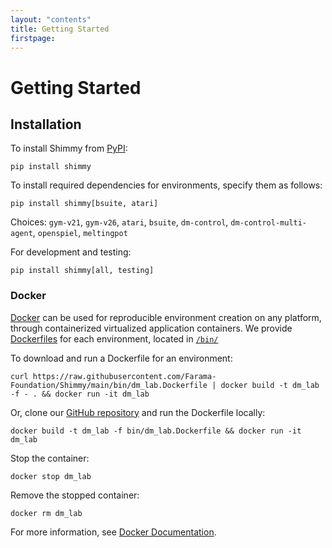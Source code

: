 ```yaml
---
layout: "contents"
title: Getting Started
firstpage:
---
```

# Getting Started

## Installation
To install Shimmy from [PyPI](https://pypi.org/):
```
pip install shimmy
```
To install required dependencies for environments, specify them as follows:
```
pip install shimmy[bsuite, atari]
```

Choices: `gym-v21`, `gym-v26`, `atari`, `bsuite`, `dm-control`, `dm-control-multi-agent`, `openspiel`, `meltingpot`

For development and testing:

```
pip install shimmy[all, testing]
```

[//]: # ()
[//]: # (Install Shimmy with all environments:)

[//]: # (```)

[//]: # (pip install shimmy[all])

[//]: # (```)


### Docker

[Docker](https://docs.docker.com/get-docker/) can be used for reproducible environment creation on any platform, through containerized virtualized application containers.
We provide [Dockerfiles](https://docs.docker.com/engine/reference/builder/) for each environment, located in [`/bin/`](https://github.com/Farama-Foundation/Shimmy/blob/main/bin/) 

To download and run a Dockerfile for an environment:

`
curl https://raw.githubusercontent.com/Farama-Foundation/Shimmy/main/bin/dm_lab.Dockerfile | docker build -t dm_lab -f - . && docker run -it dm_lab
`

Or, clone our [GitHub repository](https://github.com/Farama-Foundation/shimmy) and run the Dockerfile locally:

```
docker build -t dm_lab -f bin/dm_lab.Dockerfile && docker run -it dm_lab
```

Stop the container:
``` 
docker stop dm_lab
```

Remove the stopped container:
``` 
docker rm dm_lab
```

For more information, see [Docker Documentation](https://docs.docker.com/get-started/).
